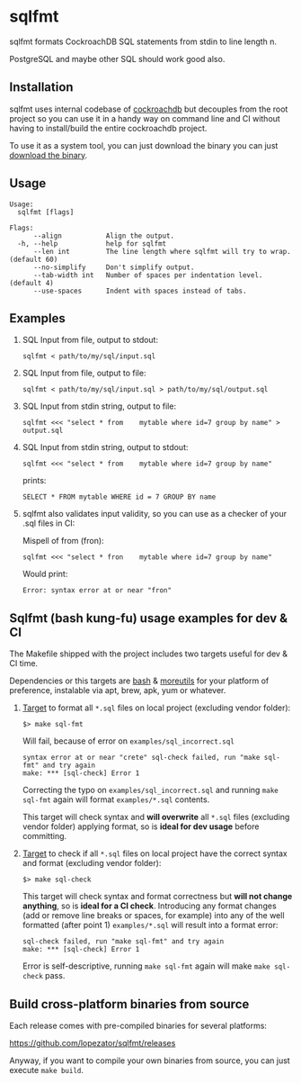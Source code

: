 # sqlfmt

sqlfmt formats CockroachDB SQL statements from stdin to line length n.

PostgreSQL and maybe other SQL should work good also.

## Installation

sqlfmt uses internal codebase of [cockroachdb](https://github.com/cockroachdb/cockroach) but decouples from the root project so you can use it in a handy way on command line and CI without having to install/build the entire cockroachdb project.

To use it as a system tool, you can just download the binary you can just [download the binary](https://github.com/lopezator/sqlfmt/releases).

## Usage

```
Usage:
  sqlfmt [flags]

Flags:
      --align           Align the output.
  -h, --help            help for sqlfmt
      --len int         The line length where sqlfmt will try to wrap. (default 60)
      --no-simplify     Don't simplify output.
      --tab-width int   Number of spaces per indentation level. (default 4)
      --use-spaces      Indent with spaces instead of tabs.
```

## Examples

1. SQL Input from file, output to stdout:

    ```
    sqlfmt < path/to/my/sql/input.sql
    ```

2. SQL Input from file, output to file:

    ```
    sqlfmt < path/to/my/sql/input.sql > path/to/my/sql/output.sql
    ```

3. SQL Input from stdin string, output to file:

    ```
    sqlfmt <<< "select * from    mytable where id=7 group by name" > output.sql
    ```

4. SQL Input from stdin string, output to stdout:

    ```
    sqlfmt <<< "select * from    mytable where id=7 group by name"
    ```

    prints:

    ```
    SELECT * FROM mytable WHERE id = 7 GROUP BY name
    ```

5. sqlfmt also validates input validity, so you can use as a checker of your .sql files in CI:

    Mispell of from (fron):

    ```
    sqlfmt <<< "select * fron    mytable where id=7 group by name"
    ```

    Would print:

    ```
    Error: syntax error at or near "fron"
    ```

## Sqlfmt (bash kung-fu) usage examples for dev & CI

The Makefile shipped with the project includes two targets useful for dev & CI time.

Dependencies or this targets are [bash](https://www.gnu.org/software/bash/) & [moreutils](https://joeyh.name/code/moreutils/) for your platform of preference, instalable via apt, brew, apk, yum or whatever.

1. [Target](Makefile#72) to format all `*.sql` files on local project (excluding vendor folder):

    ```
    $> make sql-fmt
    ```

    Will fail, because of error on `examples/sql_incorrect.sql`

    ```
    syntax error at or near "crete" sql-check failed, run "make sql-fmt" and try again
    make: *** [sql-check] Error 1
    ```

    Correcting the typo on `examples/sql_incorrect.sql` and running `make sql-fmt` again will format `examples/*.sql` contents.

    This target will check syntax and **will overwrite** all `*.sql` files (excluding vendor folder) applying format, so is **ideal for dev usage** before committing.

2. [Target](Makefile#78) to check if all `*.sql` files on local project have the correct syntax and format (excluding vendor folder):

    ```
    $> make sql-check
    ```

    This target will check syntax and format correctness but **will not change anything**, so is **ideal for a CI check**.
    Introducing any format changes (add or remove line breaks or spaces, for example) into any of the well formatted (after point 1) `examples/*.sql` will result into a format error:

    ```
    sql-check failed, run "make sql-fmt" and try again
    make: *** [sql-check] Error 1
    ```

    Error is self-descriptive, running `make sql-fmt` again will make `make sql-check` pass.

## Build cross-platform binaries from source

Each release comes with pre-compiled binaries for several platforms:

https://github.com/lopezator/sqlfmt/releases

Anyway, if you want to compile your own binaries from source, you can just execute `make build`.
